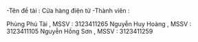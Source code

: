 -Tên đề tài : Cửa hàng điện tử -Thành viên :

Phùng Phú Tài , MSSV : 3123411265
Nguyễn Huy Hoàng , MSSV : 3123411105
Nguyễn Hồng Sơn , MSSV : 3123411259
